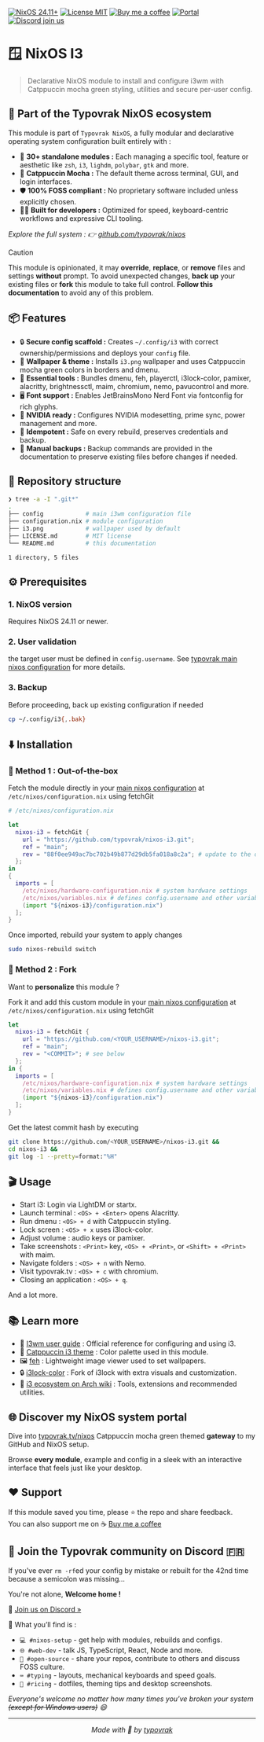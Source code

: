 [![NixOS 24.11+](https://img.shields.io/badge/NixOS-24.11%2B-a6e3a1?labelColor=45475a)](https://nixos.org/)
[![License MIT](https://img.shields.io/badge/License-MIT-cba6f7.svg?labelColor=45475a)](LICENSE.md)
[![Buy me a coffee](https://img.shields.io/badge/Buy%20me%20a%20coffee-☕-fab387?labelColor=45475a)](https://typovrak.tv/coffee)
[![Portal](https://img.shields.io/badge/Portal-typovrak.tv%2Fnixos-eba0ac?labelColor=45475a)](https://typovrak.tv/nixos)
[![Discord join us](https://img.shields.io/badge/Discord-Join%20us-74c7ec?labelColor=45475a&logo=discord&logoColor=white)](https://typovrak.tv/discord)

# 🪟 NixOS I3

> Declarative NixOS module to install and configure i3wm with Catppuccin mocha green styling, utilities and secure per-user config.

## 🧩 Part of the Typovrak NixOS ecosystem

This module is part of ```Typovrak NixOS```, a fully modular and declarative operating system configuration built entirely with :

- 🧱 **30+ standalone modules :** Each managing a specific tool, feature or aesthetic like ```zsh```, ```i3```, ```lighdm```, ```polybar```, ```gtk``` and more.
- 🎨 **Catppuccin Mocha :** The default theme across terminal, GUI, and login interfaces.
- 🛡️ **100% FOSS compliant :** No proprietary software included unless explicitly chosen.
- 🧑‍💻 **Built for developers :** Optimized for speed, keyboard-centric workflows and expressive CLI tooling.

*Explore the full system : 👉 [github.com/typovrak/nixos](https://github.com/typovrak/nixos)*

> [!CAUTION]
> This module is opinionated, it may **override**, **replace**, or **remove** files and settings **without** prompt. To avoid unexpected changes, **back up** your existing files or **fork** this module to take full control. **Follow this documentation** to avoid any of this problem.

## 📦 Features

- 🔒 **Secure config scaffold :** Creates ```~/.config/i3``` with correct ownership/permissions and deploys your ```config``` file.
- 🎨 **Wallpaper & theme :** Installs ```i3.png``` wallpaper and uses Catppuccin mocha green colors in borders and dmenu.
- 🔧 **Essential tools :** Bundles dmenu, feh, playerctl, i3lock-color, pamixer, alacritty, brightnessctl, maim, chromium, nemo, pavucontrol and more.
- 🖥️ **Font support :** Enables JetBrainsMono Nerd Font via fontconfig for rich glyphs.
- 🚗 **NVIDIA ready :** Configures NVIDIA modesetting, prime sync, power management and more.
- 🔄 **Idempotent :** Safe on every rebuild, preserves credentials and backup.
- 💾 **Manual backups :** Backup commands are provided in the documentation to preserve existing files before changes if needed.

## 📂 Repository structure

```bash
❯ tree -a -I ".git*"
.
├── config            # main i3wm configuration file
├── configuration.nix # module configuration
├── i3.png            # wallpaper used by default
├── LICENSE.md        # MIT license
└── README.md         # this documentation

1 directory, 5 files
```

## ⚙️ Prerequisites

### 1. NixOS version
Requires NixOS 24.11 or newer.

### 2. User validation
the target user must be defined in ```config.username```. See [typovrak main nixos configuration](https://github.com/typovrak/nixos) for more details.

### 3. Backup
Before proceeding, back up existing configuration if needed
```bash
cp ~/.config/i3{,.bak}
```

## ⬇️ Installation

### 🚀 Method 1 : Out-of-the-box

Fetch the module directly in your [main nixos configuration](https://github.com/typovrak/nixos) at ```/etc/nixos/configuration.nix``` using fetchGit
```nix
# /etc/nixos/configuration.nix

let
  nixos-i3 = fetchGit {
    url = "https://github.com/typovrak/nixos-i3.git";
    ref = "main";
    rev = "88f0ee949ac7bc702b49b877d29db5fa018a8c2a"; # update to the desired commit
  };
in
{
  imports = [
    /etc/nixos/hardware-configuration.nix # system hardware settings
    /etc/nixos/variables.nix # defines config.username and other variables, see https://github.com/typovrak/nixos for more details
    (import "${nixos-i3}/configuration.nix")
  ];
}
```

Once imported, rebuild your system to apply changes
```bash
sudo nixos-rebuild switch
```

### 🍴 Method 2 : Fork

Want to **personalize** this module ?

Fork it and add this custom module in your [main nixos configuration](https://github.com/typovrak/nixos) at ```/etc/nixos/configuration.nix``` using fetchGit
```nix
let
  nixos-i3 = fetchGit {
    url = "https://github.com/<YOUR_USERNAME>/nixos-i3.git";
    ref = "main";
    rev = "<COMMIT>"; # see below
  };
in {
  imports = [
    /etc/nixos/hardware-configuration.nix # system hardware settings
    /etc/nixos/variables.nix # defines config.username and other variables, see https://github.com/typovrak/nixos for more details
    (import "${nixos-i3}/configuration.nix")
  ];
}
```

Get the latest commit hash by executing
```bash
git clone https://github.com/<YOUR_USERNAME>/nixos-i3.git &&
cd nixos-i3 &&
git log -1 --pretty=format:"%H"
```

## 🎬 Usage

- Start i3: Login via LightDM or startx.
- Launch terminal : ```<OS> + <Enter>``` opens Alacritty.
- Run dmenu : ```<OS> + d``` with Catppuccin styling.
- Lock screen : ```<OS> + x``` uses i3lock-color.
- Adjust volume : audio keys or pamixer.
- Take screenshots : ```<Print>``` key, ```<OS> + <Print>```, or ```<Shift> + <Print>``` with maim.
- Navigate folders : ```<OS> + n``` with Nemo.
- Visit typovrak.tv : ```<OS> + c``` with chromium.
- Closing an application : ```<OS> + q```.

And a lot more.

## 📚 Learn more

- 🧩 [I3wm user guide](https://i3wm.org/docs/userguide.html) : Official reference for configuring and using i3.
- 🎨 [Catppuccin i3 theme](https://github.com/catppuccin/i3) : Color palette used in this module.
- 🖼️ [feh](https://wiki.archlinux.org/title/Feh) : Lightweight image viewer used to set wallpapers.
- 🔒 [i3lock-color](https://github.com/Raymo111/i3lock-color) : Fork of i3lock with extra visuals and customization.
- 🧰 [i3 ecosystem on Arch wiki](https://wiki.archlinux.org/title/I3) : Tools, extensions and recommended utilities.

## 🌐 Discover my NixOS system portal

Dive into [typovrak.tv/nixos](https://typovrak.tv/nixos) Catppuccin mocha green themed **gateway** to my GitHub and NixOS setup.

Browse **every module**, example and config in a sleek with an interactive interface that feels just like your desktop.

## ❤️ Support

If this module saved you time, please ⭐️ the repo and share feedback.  
You can also support me on ☕ [Buy me a coffee](https://typovrak.tv/coffee)

## 💬 Join the Typovrak community on Discord 🇫🇷

If you've ever ```rm -rf```ed your config by mistake or rebuilt for the 42nd time because a semicolon was missing…

You're not alone, **Welcome home !**

🎯 [Join us on Discord »](https://typovrak.tv/discord)

🧭 What you’ll find is :

- ```💻 #nixos-setup``` - get help with modules, rebuilds and configs.
- ```🌐 #web-dev``` - talk JS, TypeScript, React, Node and more.
- ```🧠 #open-source``` - share your repos, contribute to others and discuss FOSS culture.
- ```⌨️ #typing``` - layouts, mechanical keyboards and speed goals.
- ```🎨 #ricing``` - dotfiles, theming tips and desktop screenshots.

*Everyone's welcome no matter how many times you've broken your system ~~(except for Windows users)~~ 😄*

---

<p align="center"><i>Made with 💜 by <a href="https://typovrak.tv">typovrak</a></i></p>
